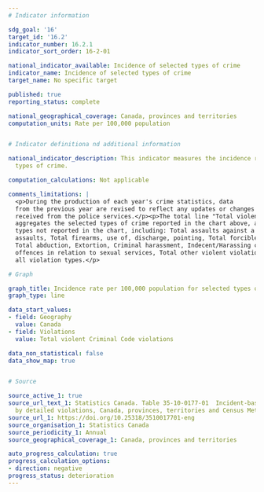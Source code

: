 ```yaml
---
# Indicator information

sdg_goal: '16'
target_id: '16.2'
indicator_number: 16.2.1
indicator_sort_order: 16-2-01

national_indicator_available: Incidence of selected types of crime
indicator_name: Incidence of selected types of crime
target_name: No specific target

published: true
reporting_status: complete

national_geographical_coverage: Canada, provinces and territories
computation_units: Rate per 100,000 population


# Indicator definitiona nd additional information

national_indicator_description: This indicator measures the incidence rate of selected
  types of crime.

computation_calculations: Not applicable

comments_limitations: |
  <p>During the production of each year's crime statistics, data
  from the previous year are revised to reflect any updates or changes that have been
  received from the police services.</p><p>The total line "Total violent Criminal Code violations" 
  aggregates the selected types of crime reported in the chart above, as well as a few violation 
  types not reported in the chart, including: Total assaults against a peace officer, Total other 
  assaults, Total firearms, use of, discharge, pointing, Total forcible confinement or kidnapping, 
  Total abduction, Extortion, Criminal harassment, Indecent/Harassing communications, Total 
  offences in relation to sexual services, Total other violent violations. See source table for 
  all violation types.</p>

# Graph

graph_title: Incidence rate per 100,000 population for selected types of crime
graph_type: line

data_start_values:
- field: Geography
  value: Canada
- field: Violations
  value: Total violent Criminal Code violations

data_non_statistical: false
data_show_map: true


# Source

source_active_1: true
source_url_text_1: Statistics Canada. Table 35-10-0177-01  Incident-based crime statistics,
  by detailed violations, Canada, provinces, territories and Census Metropolitan Areas
source_url_1: https://doi.org/10.25318/3510017701-eng
source_organisation_1: Statistics Canada
source_periodicity_1: Annual
source_geographical_coverage_1: Canada, provinces and territories

auto_progress_calculation: true
progress_calculation_options:
- direction: negative
progress_status: deterioration
---
```

